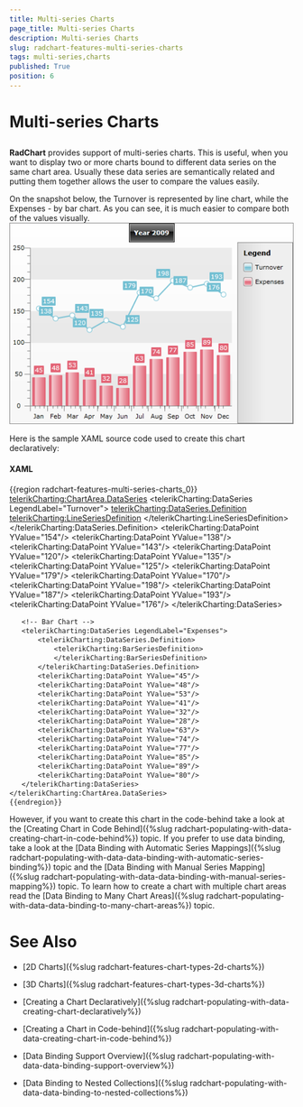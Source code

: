 ```yaml
---
title: Multi-series Charts
page_title: Multi-series Charts
description: Multi-series Charts
slug: radchart-features-multi-series-charts
tags: multi-series,charts
published: True
position: 6
---
```


# Multi-series Charts



## 

__RadChart__ provides support of multi-series charts. This is useful, when you want to display two or more charts bound to different data series on the same chart area. Usually these data series are semantically related and putting them together allows the user to compare the values easily.

On the snapshot below, the Turnover is represented by line chart, while the Expenses - by bar chart. As you can see, it is much easier to compare both of the values visually.
 
      ![](images/RadChart_Features_MultiseriesCharts_01.png)

Here is the sample XAML source code used to create this chart declaratively:

#### __XAML__

{{region radchart-features-multi-series-charts_0}}
	<telerikCharting:ChartArea.DataSeries>
	   <!-- Line Chart -->
	   <telerikCharting:DataSeries LegendLabel="Turnover">
	       <telerikCharting:DataSeries.Definition>
	           <telerikCharting:LineSeriesDefinition>
	           </telerikCharting:LineSeriesDefinition>
	       </telerikCharting:DataSeries.Definition>
	       <telerikCharting:DataPoint YValue="154"/>
	       <telerikCharting:DataPoint YValue="138"/>
	       <telerikCharting:DataPoint YValue="143"/>
	       <telerikCharting:DataPoint YValue="120"/>
	       <telerikCharting:DataPoint YValue="135"/>
	       <telerikCharting:DataPoint YValue="125"/>
	       <telerikCharting:DataPoint YValue="179"/>
	       <telerikCharting:DataPoint YValue="170"/>
	       <telerikCharting:DataPoint YValue="198"/>
	       <telerikCharting:DataPoint YValue="187"/>
	       <telerikCharting:DataPoint YValue="193"/>
	       <telerikCharting:DataPoint YValue="176"/>
	   </telerikCharting:DataSeries>
	
	   <!-- Bar Chart -->
	   <telerikCharting:DataSeries LegendLabel="Expenses">
	       <telerikCharting:DataSeries.Definition>
	           <telerikCharting:BarSeriesDefinition>
	           </telerikCharting:BarSeriesDefinition>
	       </telerikCharting:DataSeries.Definition>
	       <telerikCharting:DataPoint YValue="45"/>
	       <telerikCharting:DataPoint YValue="48"/>
	       <telerikCharting:DataPoint YValue="53"/>
	       <telerikCharting:DataPoint YValue="41"/>
	       <telerikCharting:DataPoint YValue="32"/>
	       <telerikCharting:DataPoint YValue="28"/>
	       <telerikCharting:DataPoint YValue="63"/>
	       <telerikCharting:DataPoint YValue="74"/>
	       <telerikCharting:DataPoint YValue="77"/>
	       <telerikCharting:DataPoint YValue="85"/>
	       <telerikCharting:DataPoint YValue="89"/>
	       <telerikCharting:DataPoint YValue="80"/>
	   </telerikCharting:DataSeries>
	</telerikCharting:ChartArea.DataSeries>
	{{endregion}}

However, if you want to create this chart in the code-behind take a look at the [Creating Chart in Code Behind]({%slug radchart-populating-with-data-creating-chart-in-code-behind%}) topic. If you prefer to use data binding, take a look at the [Data Binding with Automatic Series Mappings]({%slug radchart-populating-with-data-data-binding-with-automatic-series-binding%}) topic and the [Data Binding with Manual Series Mapping]({%slug radchart-populating-with-data-data-binding-with-manual-series-mapping%}) topic. To learn how to create a chart with multiple chart areas read the [Data Binding to Many Chart Areas]({%slug radchart-populating-with-data-data-binding-to-many-chart-areas%}) topic.

# See Also

 * [2D Charts]({%slug radchart-features-chart-types-2d-charts%})

 * [3D Charts]({%slug radchart-features-chart-types-3d-charts%})

 * [Creating a Chart Declaratively]({%slug radchart-populating-with-data-creating-chart-declaratively%})

 * [Creating a Chart in Code-behind]({%slug radchart-populating-with-data-creating-chart-in-code-behind%})

 * [Data Binding Support Overview]({%slug radchart-populating-with-data-data-binding-support-overview%})

 * [Data Binding to Nested Collections]({%slug radchart-populating-with-data-data-binding-to-nested-collections%})
